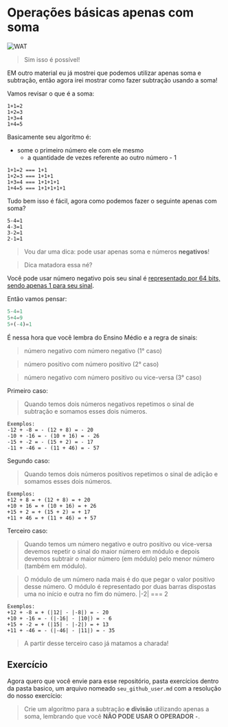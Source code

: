 # Operações básicas apenas com soma

![WAT](http://vignette3.wikia.nocookie.net/meme/images/b/b6/Y_wat_2.jpg)

> Sim isso é possível!

EM outro material eu já mostrei que podemos utilizar apenas soma e subtração, então agora irei mostrar como fazer subtração usando a soma!

Vamos revisar o que é a soma:

```
1+1=2
1+2=3
1+3=4
1+4=5
```

Basicamente seu algoritmo é:

- some o primeiro número ele com ele mesmo 
  - a quantidade de vezes referente ao outro número - 1


```
1+1=2 === 1+1
1+2=3 === 1+1+1
1+3=4 === 1+1+1+1
1+4=5 === 1+1+1+1+1
```

Tudo bem isso é fácil, agora como podemos fazer o seguinte apenas com soma?

```
5-4=1
4-3=1
3-2=1
2-1=1
```

> Vou dar uma dica: pode usar apenas soma e números **negativos**!

> Dica matadora essa né?

Você pode usar número negativo pois seu sinal é [representado por 64 bits, sendo apenas 1 para seu sinal](http://www.2ality.com/2012/04/number-encoding.html).

Então vamos pensar:

```js
5-4=1
5+4=9
5+(-4)=1 
```

É nessa hora que você lembra do Ensino Médio e a regra de sinais:

> número negativo com número negativo (1° caso)

> número positivo com número positivo (2° caso)

> número negativo com número positivo ou vice-versa (3° caso)


Primeiro caso:

> Quando temos dois números negativos repetimos o sinal de subtração e somamos esses dois números. 


```
Exemplos:
-12 + -8 = - (12 + 8) = - 20
-10 + -16 = - (10 + 16) = - 26
-15 + -2 = - (15 + 2) = - 17
-11 + -46 = - (11 + 46) = - 57
```


Segundo caso:

> Quando temos dois números positivos repetimos o sinal de adição e somamos esses dois números. 

```
Exemplos:
+12 + 8 = + (12 + 8) = + 20
+10 + 16 = + (10 + 16) = + 26
+15 + 2 = + (15 + 2) = + 17
+11 + 46 = + (11 + 46) = + 57
```


Terceiro caso:

> Quando temos um número negativo e outro positivo ou vice-versa devemos repetir o sinal do maior número em módulo e depois devemos subtrair o maior número (em módulo) pelo menor número (também em módulo). 

> O módulo de um número nada mais é do que pegar o valor positivo desse número. O módulo é representado por duas barras dispostas uma no início e outra no fim do número. |-2| === 2

```
Exemplos:
+12 + -8 = + (|12| - |-8|) = - 20 
+10 + -16 = - (|-16| - |10|) = - 6
+15 + -2 = + (|15| - |-2|) = + 13
+11 + -46 = - (|-46| - |11|) = - 35
```

> A partir desse terceiro caso já matamos a charada!

## Exercício

Agora quero que você envie para esse repositório, pasta exercícios dentro da pasta basico, um arquivo nomeado `seu_github_user.md` com a resolução do nosso exercício:

> Crie um algoritmo para a subtração **e divisão** utilizando apenas a soma, lembrando que você **NÃO PODE USAR O OPERADOR `-`**. 


